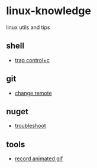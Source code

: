 # linux-knowledge

linux utils and tips

## shell

- [trap control+c](shell/trap-ctrlc.md)

## git

- [change remote](git/change-remote.md)

## nuget

- [troubleshoot](nuget/troubleshoot.md)

## tools

- [record animated gif](tools/record-animated-gif.md)

